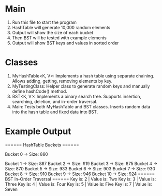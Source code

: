 # Main
1. Run this file to start the program
2. HashTable will generate 10,000 random elements
3. Output will show the size of each bucket
4. Then BST will be tested with example elements
5. Output will show BST keys and values in sorted order
# Classes
1. MyHashTable<K, V>: Implements a hash table using separate chaining. Allows adding, getting, removing elements by key.
2. MyTestingClass: Helper class to generate random keys and manually define hashCode() method.
3. BST<K, V>: Implements a binary search tree. Supports insertion, searching, deletion, and in-order traversal.
4. Main: Tests both MyHashTable and BST classes. Inserts random data into the hash table and fixed data into BST.

# Example Output
====== HashTable Buckets ======

Bucket 0 -> Size: 860

Bucket 1 -> Size: 887
Bucket 2 -> Size: 919
Bucket 3 -> Size: 875
Bucket 4 -> Size: 870
Bucket 5 -> Size: 933
Bucket 6 -> Size: 903
Bucket 7 -> Size: 930
Bucket 8 -> Size: 910
Bucket 9 -> Size: 946
Bucket 10 -> Size: 924
====== BST In-Order Traversal ======
Key is: 2 | Value is: Two
Key is: 3 | Value is: Three
Key is: 4 | Value is: Four
Key is: 5 | Value is: Five
Key is: 7 | Value is: Seven
